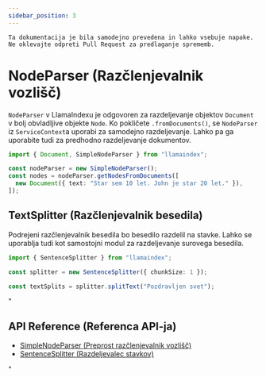 ```yaml
---
sidebar_position: 3
---
```


`Ta dokumentacija je bila samodejno prevedena in lahko vsebuje napake. Ne oklevajte odpreti Pull Request za predlaganje sprememb.`

# NodeParser (Razčlenjevalnik vozlišč)

`NodeParser` v LlamaIndexu je odgovoren za razdeljevanje objektov `Document` v bolj obvladljive objekte `Node`. Ko pokličete `.fromDocuments()`, se `NodeParser` iz `ServiceContext`a uporabi za samodejno razdeljevanje. Lahko pa ga uporabite tudi za predhodno razdeljevanje dokumentov.

```typescript
import { Document, SimpleNodeParser } from "llamaindex";

const nodeParser = new SimpleNodeParser();
const nodes = nodeParser.getNodesFromDocuments([
  new Document({ text: "Star sem 10 let. John je star 20 let." }),
]);
```

## TextSplitter (Razčlenjevalnik besedila)

Podrejeni razčlenjevalnik besedila bo besedilo razdelil na stavke. Lahko se uporablja tudi kot samostojni modul za razdeljevanje surovega besedila.

```typescript
import { SentenceSplitter } from "llamaindex";

const splitter = new SentenceSplitter({ chunkSize: 1 });

const textSplits = splitter.splitText("Pozdravljen svet");
```

"

## API Reference (Referenca API-ja)

- [SimpleNodeParser (Preprost razčlenjevalnik vozlišč)](../../api/classes/SimpleNodeParser.md)
- [SentenceSplitter (Razdeljevalec stavkov)](../../api/classes/SentenceSplitter.md)

"
